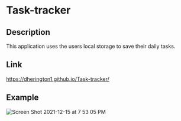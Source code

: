 # Task-tracker

## Description
This application uses the users local storage to save their daily tasks.

## Link 
https://dherington1.github.io/Task-tracker/

## Example 
![Screen Shot 2021-12-15 at 7 53 05 PM](https://user-images.githubusercontent.com/87780351/146305321-995910c5-682c-4be4-95cb-d78c0d4332a8.png)

